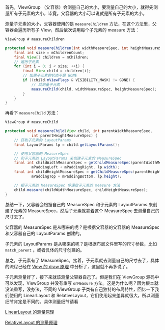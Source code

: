 首先，ViewGroup （父容器）会测量自己的大小，要测量自己的大小，就得先测量所有子元素的大小，毕竟，父容器的大小可以说就是所有子元素的大小。

测量子元素的大小，父容器使用的是 `measureChildren` 方法，在这个方法里，父容器会遍历所有子 View，然后依次调用每个子元素的 measure 方法：

```java
ViewGroup # measureChildren

protected void measureChildren(int widthMeasureSpec, int heightMeasureSpec) {
    final int size = mChildrenCount;
    final View[] children = mChildren;
    // 遍历子元素
    for (int i = 0; i < size; ++i) {
        final View child = children[i];
        // 如果子元素的状态不是 GONE
        if ((child.mViewFlags & VISIBILITY_MASK) != GONE) {
            // 就测量子元素
            measureChild(child, widthMeasureSpec, heightMeasureSpec);
        }
    }
}
```

再看下 `measureChild` 方法：

```java
ViewGroup # measureChild

protected void measureChild(View child, int parentWidthMeasureSpec,
            int parentHeightMeasureSpec) {
    // 获取子元素的 LayoutParams
    final LayoutParams lp = child.getLayoutParams();

    // 使用父容器的 MeasureSpec 
    // 和子元素的 LayoutParams 来创建子元素的 MeasureSpec 
    final int childWidthMeasureSpec = getChildMeasureSpec(parentWidthMeasureSpec,
            mPaddingLeft + mPaddingRight, lp.width);
    final int childHeightMeasureSpec = getChildMeasureSpec(parentHeightMeasureSpec,
            mPaddingTop + mPaddingBottom, lp.height);

    // 把子元素的 MeasureSpec 传递给子元素的 measure 方法
    child.measure(childWidthMeasureSpec, childHeightMeasureSpec);
}
```

总结一下，父容器会根据自己的 MeasureSpec 和子元素的 LayoutParams 来创建子元素的 MeasureSpec，然后子元素就拿着这个 MeasureSpec 去测量自己的尺寸去了。

父容器的 MeasureSpec 是从哪来的呢？是根据父容器的父容器的 MeasureSpec 和父容器自己的 LayoutParams 创建的。

子元素的 LayoutParams 是从哪来的呢？是根据布局文件里写的尺寸参数，比如 `match_parent` ，或者具体的尺寸创建的。

总之，子元素有了 MeasureSpec，接着，子元素就去测量自己的尺寸去了，具体的流程已经在 [View 的 draw 原理](https://github.com/shadowwingz/AndroidLife/blob/master/article/View%20%E7%9A%84%20draw%20%E5%8E%9F%E7%90%86.md) 中分析了，这里就不再多说了。

子元素测量好了，接下来就该测量父容器自己了。但是我们在 ViewGroup 源码中可以发现，ViewGroup 并没有重写 `onMeasure` 方法。这是为什么呢？因为根本就没法重写，没办法，不同的 ViewGroup 子类有自己独特的布局特性，回忆一下我们使用的 LinearLayout 和 RelativeLayout，它们使用起来差异就很大，所以测量细节肯定是不同的。具体测量细节请看

[LinearLayout 的测量原理](https://github.com/shadowwingz/AndroidLife/blob/master/article/LinearLayout%20%E7%9A%84%20measure%20%E5%8E%9F%E7%90%86.md)

[RelativeLayout 的测量原理](https://github.com/shadowwingz/AndroidLife/blob/master/article/RelativeLayout%20%E7%9A%84%20measure%20%E5%8E%9F%E7%90%86.md)